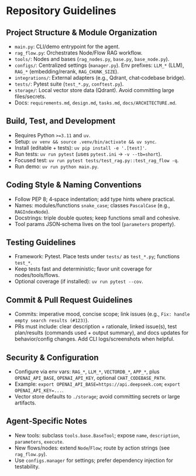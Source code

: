 # Repository Guidelines

## Project Structure & Module Organization
- `main.py`: CLI/demo entrypoint for the agent.
- `rag_flow.py`: Orchestrates Node/Flow RAG workflow.
- `tools/`: Nodes and bases (`rag_nodes.py`, `base.py`, `base_node.py`).
- `configs/`: Centralized settings (`manager.py`). Env prefixes: `LLM_*` (LLM), `RAG_*` (embedding/rerank, `RAG_CHUNK_SIZE`).
- `integrations/`: External adapters (e.g., Qdrant, chat‑codebase bridge).
- `tests/`: Pytest suite (`test_*.py`, `conftest.py`).
- `storage/`: Local vector store data (Qdrant). Avoid committing large files/secrets.
- Docs: `requirements.md`, `design.md`, `tasks.md`, `docs/ARCHITECTURE.md`.

## Build, Test, and Development
- Requires Python `>=3.11` and `uv`.
- Setup: `uv venv && source .venv/bin/activate && uv sync`.
- Install (editable + tests): `uv pip install -e '.[test]'`.
- Run tests: `uv run pytest` (uses `pytest.ini` → `-v --tb=short`).
- Focused test: `uv run pytest tests/test_rag.py::test_rag_flow -q`.
- Run demo: `uv run python main.py`.

## Coding Style & Naming Conventions
- Follow PEP 8; 4‑space indentation; add type hints where practical.
- Names: modules/functions `snake_case`; classes `PascalCase` (e.g., `RAGIndexNode`).
- Docstrings: triple double quotes; keep functions small and cohesive.
- Tool params JSON‑schema lives on the tool (`parameters` property).

## Testing Guidelines
- Framework: Pytest. Place tests under `tests/` as `test_*.py`; functions `test_*`.
- Keep tests fast and deterministic; favor unit coverage for nodes/tools/flows.
- Optional coverage (if installed): `uv run pytest --cov`.

## Commit & Pull Request Guidelines
- Commits: imperative mood, concise scope; link issues (e.g., `Fix: handle empty search results (#123)`).
- PRs must include: clear description + rationale, linked issue(s), test plan/results (commands used + output summary), and docs updates for behavior/config changes. Add CLI logs/screenshots when helpful.

## Security & Configuration
- Configure via env vars: `RAG_*`, `LLM_*`, `VECTORDB_*`, `APP_*`, plus `OPENAI_API_BASE`, `OPENAI_API_KEY`, optional `CHAT_CODEBASE_PATH`.
- Example: `export OPENAI_API_BASE=https://api.deepseek.com`; `export OPENAI_API_KEY=...`.
- Vector store defaults to `./storage`; avoid committing secrets or large artifacts.

## Agent‑Specific Notes
- New tools: subclass `tools.base.BaseTool`; expose `name`, `description`, `parameters`, `execute`.
- New flows/nodes: extend `Node`/`Flow`; route by action strings (see `rag_flow.py`).
- Use `configs.manager` for settings; prefer dependency injection for testability.
